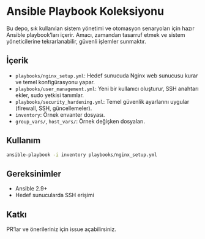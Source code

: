 # Ansible Playbook Koleksiyonu

Bu depo, sık kullanılan sistem yönetimi ve otomasyon senaryoları için hazır Ansible playbook’ları içerir. Amacı, zamandan tasarruf etmek ve sistem yöneticilerine tekrarlanabilir, güvenli işlemler sunmaktır.

## İçerik

- `playbooks/nginx_setup.yml`: Hedef sunucuda Nginx web sunucusu kurar ve temel konfigürasyonu yapar.
- `playbooks/user_management.yml`: Yeni bir kullanıcı oluşturur, SSH anahtarı ekler, sudo yetkisi tanımlar.
- `playbooks/security_hardening.yml`: Temel güvenlik ayarlarını uygular (firewall, SSH, güncellemeler).
- `inventory`: Örnek envanter dosyası.
- `group_vars/`, `host_vars/`: Örnek değişken dosyaları.

## Kullanım

```bash
ansible-playbook -i inventory playbooks/nginx_setup.yml
```

## Gereksinimler

- Ansible 2.9+
- Hedef sunucularda SSH erişimi

## Katkı

PR’lar ve önerileriniz için issue açabilirsiniz.